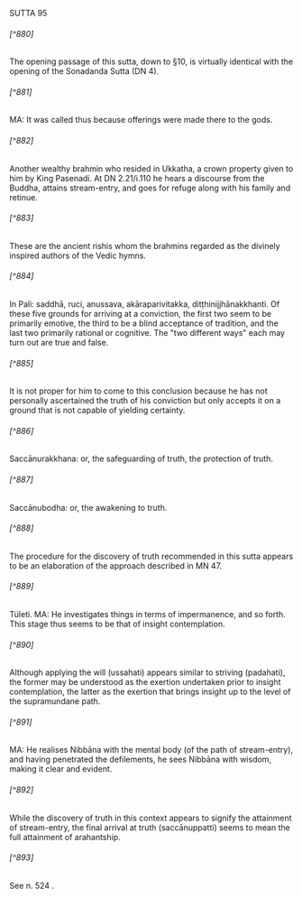 SUTTA 95

###### [^880]
The opening passage of this sutta, down to §10, is virtually identical with the opening of the Sonadanda Sutta (DN 4).

###### [^881]
MA: It was called thus because offerings were made there to the gods.

###### [^882]
Another wealthy brahmin who resided in Ukkatha, a crown property given to him by King Pasenadi. At DN 2.21/i.110 he hears a discourse from the Buddha, attains stream-entry, and goes for refuge along with his family and retinue.

###### [^883]
These are the ancient rishis whom the brahmins regarded as the divinely inspired authors of the Vedic hymns.

###### [^884]
In Pali: saddhā, ruci, anussava, akāraparivitakka, ditṭhinijjhānakkhanti. Of these five grounds for arriving at a conviction, the first two seem to be primarily emotive, the third to be a blind acceptance of tradition, and the last two primarily rational or cognitive. The "two different ways" each may turn out are true and false.

###### [^885]
It is not proper for him to come to this conclusion because he has not personally ascertained the truth of his conviction but only accepts it on a ground that is not capable of yielding certainty.

###### [^886]
Saccānurakkhana: or, the safeguarding of truth, the protection of truth.

###### [^887]
Saccānubodha: or, the awakening to truth.

###### [^888]
The procedure for the discovery of truth recommended in this sutta appears to be an elaboration of the approach described in MN 47.

###### [^889]
Tületi. MA: He investigates things in terms of impermanence, and so forth. This stage thus seems to be that of insight contemplation.

###### [^890]
Although applying the will (ussahati) appears similar to striving (padahati), the former may be understood as the exertion undertaken prior to insight contemplation, the latter as the exertion that brings insight up to the level of the supramundane path.

###### [^891]
MA: He realises Nibbāna with the mental body (of the path of stream-entry), and having penetrated the defilements, he sees Nibbāna with wisdom, making it clear and evident.

###### [^892]
While the discovery of truth in this context appears to signify the attainment of stream-entry, the final arrival at truth (saccānuppatti) seems to mean the full attainment of arahantship.

###### [^893]
See n. 524 .

